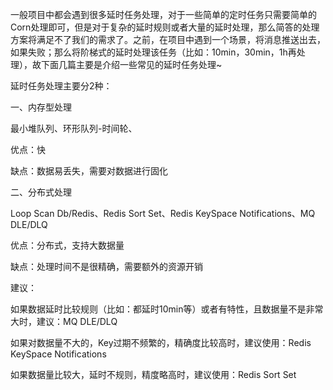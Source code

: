 一般项目中都会遇到很多延时任务处理，对于一些简单的定时任务只需要简单的Corn处理即可，但是对于复杂的延时规则或者大量的延时处理，那么简答的处理方案将满足不了我们的需求了。之前，在项目中遇到一个场景，将消息推送出去，如果失败；那么将阶梯式的延时处理该任务（比如：10min，30min，1h再处理），故下面几篇主要是介绍一些常见的延时任务处理~



延时任务处理主要分2种：

一、内存型处理

最小堆队列、环形队列-时间轮、

优点：快

缺点：数据易丢失，需要对数据进行固化



二、分布式处理

Loop Scan Db/Redis、Redis Sort Set、Redis KeySpace Notifications、MQ DLE/DLQ

优点：分布式，支持大数据量

缺点：处理时间不是很精确，需要额外的资源开销



建议：

如果数据延时比较规则（比如：都延时10min等）或者有特性，且数据量不是非常大时，建议：MQ DLE/DLQ

如果对数据量不大的，Key过期不频繁的，精确度比较高时，建议使用：Redis KeySpace Notifications

如果数据量比较大，延时不规则，精度略高时，建议使用：Redis Sort Set





